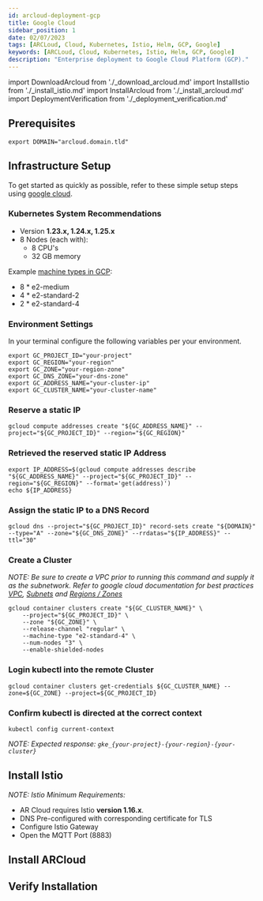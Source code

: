 ```yaml
---
id: arcloud-deployment-gcp
title: Google Cloud
sidebar_position: 1
date: 02/07/2023
tags: [ARCLoud, Cloud, Kubernetes, Istio, Helm, GCP, Google]
keywords: [ARCLoud, Cloud, Kubernetes, Istio, Helm, GCP, Google]
description: "Enterprise deployment to Google Cloud Platform (GCP)."
---
```

import DownloadArcloud from './_download_arcloud.md'
import InstallIstio from './_install_istio.md'
import InstallArcloud from './_install_arcloud.md'
import DeploymentVerification from './_deployment_verification.md'

## Prerequisites
<DownloadArcloud />

```shell
export DOMAIN="arcloud.domain.tld"
```

## Infrastructure Setup
To get started as quickly as possible, refer to these simple setup steps using [google cloud](https://cloud.google.com/sdk/docs/install).

### Kubernetes System Recommendations
- Version **1.23.x, 1.24.x, 1.25.x**
- 8 Nodes (each with):
  - 8 CPU's
  - 32 GB memory

Example [machine types in GCP](https://cloud.google.com/compute/docs/general-purpose-machines):
- 8 * e2-medium
- 4 * e2-standard-2
- 2 * e2-standard-4

### Environment Settings
In your terminal configure the following variables per your environment.
```shell
export GC_PROJECT_ID="your-project"
export GC_REGION="your-region"
export GC_ZONE="your-region-zone"
export GC_DNS_ZONE="your-dns-zone"
export GC_ADDRESS_NAME="your-cluster-ip"
export GC_CLUSTER_NAME="your-cluster-name"
```

### Reserve a static IP
```shell
gcloud compute addresses create "${GC_ADDRESS_NAME}" --project="${GC_PROJECT_ID}" --region="${GC_REGION}"
```

### Retrieved the reserved static IP Address
```shell
export IP_ADDRESS=$(gcloud compute addresses describe "${GC_ADDRESS_NAME}" --project="${GC_PROJECT_ID}" --region="${GC_REGION}" --format='get(address)')
echo ${IP_ADDRESS}
```

### Assign the static IP to a DNS Record
```shell
gcloud dns --project="${GC_PROJECT_ID}" record-sets create "${DOMAIN}" --type="A" --zone="${GC_DNS_ZONE}" --rrdatas="${IP_ADDRESS}" --ttl="30"
```

### Create a Cluster

_NOTE: Be sure to create a VPC prior to running this command and supply it as the subnetwork. Refer to google cloud documentation for best practices [VPC](https://cloud.google.com/vpc/docs/vpc), [Subnets](https://cloud.google.com/vpc/docs/subnets)
and [Regions / Zones](https://cloud.google.com/compute/docs/regions-zones)_

```shell
gcloud container clusters create "${GC_CLUSTER_NAME}" \
    --project="${GC_PROJECT_ID}" \
    --zone "${GC_ZONE}" \
    --release-channel "regular" \
    --machine-type "e2-standard-4" \
    --num-nodes "3" \
    --enable-shielded-nodes
```

### Login kubectl into the remote Cluster
```shell
gcloud container clusters get-credentials ${GC_CLUSTER_NAME} --zone=${GC_ZONE} --project=${GC_PROJECT_ID}
```

### Confirm kubectl is directed at the correct context
```shell
kubectl config current-context
```

*NOTE: Expected response: `gke_{your-project}-{your-region}-{your-cluster}`*

## Install Istio
*NOTE: Istio Minimum Requirements:*
- AR Cloud requires Istio **version 1.16.x**.
- DNS Pre-configured with corresponding certificate for TLS
- Configure Istio Gateway
- Open the MQTT Port (8883)

<InstallIstio />

## Install ARCloud
<InstallArcloud />

## Verify Installation
<DeploymentVerification />